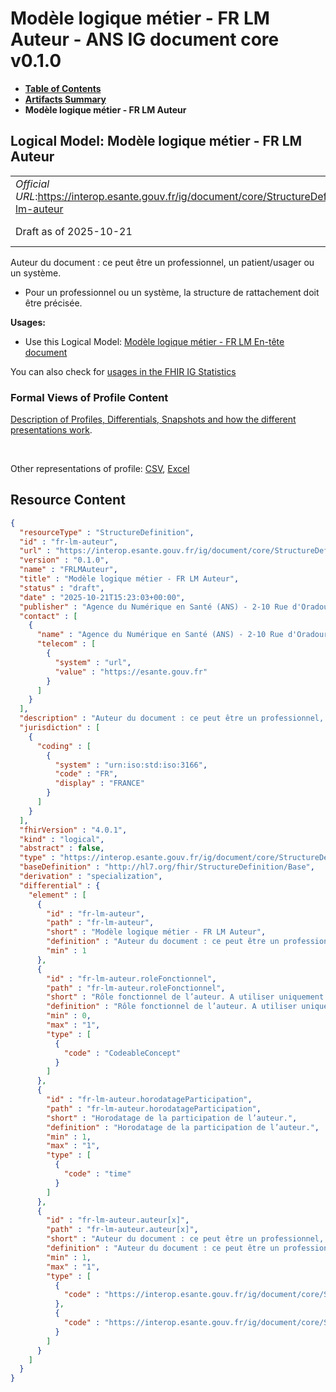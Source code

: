 # Modèle logique métier - FR LM Auteur - ANS IG document core v0.1.0

* [**Table of Contents**](toc.md)
* [**Artifacts Summary**](artifacts.md)
* **Modèle logique métier - FR LM Auteur**

## Logical Model: Modèle logique métier - FR LM Auteur 

| | |
| :--- | :--- |
| *Official URL*:https://interop.esante.gouv.fr/ig/document/core/StructureDefinition/fr-lm-auteur | *Version*:0.1.0 |
| Draft as of 2025-10-21 | *Computable Name*:FRLMAuteur |

 
Auteur du document : ce peut être un professionnel, un patient/usager ou un système. 
* Pour un professionnel ou un système, la structure de rattachement doit être précisée.
 

**Usages:**

* Use this Logical Model: [Modèle logique métier - FR LM En-tête document](StructureDefinition-fr-lm-entete-document.md)

You can also check for [usages in the FHIR IG Statistics](https://packages2.fhir.org/xig/ans.document.fr.core|current/StructureDefinition/fr-lm-auteur)

### Formal Views of Profile Content

 [Description of Profiles, Differentials, Snapshots and how the different presentations work](http://build.fhir.org/ig/FHIR/ig-guidance/readingIgs.html#structure-definitions). 

 

Other representations of profile: [CSV](StructureDefinition-fr-lm-auteur.csv), [Excel](StructureDefinition-fr-lm-auteur.xlsx) 



## Resource Content

```json
{
  "resourceType" : "StructureDefinition",
  "id" : "fr-lm-auteur",
  "url" : "https://interop.esante.gouv.fr/ig/document/core/StructureDefinition/fr-lm-auteur",
  "version" : "0.1.0",
  "name" : "FRLMAuteur",
  "title" : "Modèle logique métier - FR LM Auteur",
  "status" : "draft",
  "date" : "2025-10-21T15:23:03+00:00",
  "publisher" : "Agence du Numérique en Santé (ANS) - 2-10 Rue d'Oradour-sur-Glane, 75015 Paris",
  "contact" : [
    {
      "name" : "Agence du Numérique en Santé (ANS) - 2-10 Rue d'Oradour-sur-Glane, 75015 Paris",
      "telecom" : [
        {
          "system" : "url",
          "value" : "https://esante.gouv.fr"
        }
      ]
    }
  ],
  "description" : "Auteur du document : ce peut être un professionnel, un patient/usager ou un système. \n- Pour un professionnel ou un système, la structure de rattachement doit être précisée.",
  "jurisdiction" : [
    {
      "coding" : [
        {
          "system" : "urn:iso:std:iso:3166",
          "code" : "FR",
          "display" : "FRANCE"
        }
      ]
    }
  ],
  "fhirVersion" : "4.0.1",
  "kind" : "logical",
  "abstract" : false,
  "type" : "https://interop.esante.gouv.fr/ig/document/core/StructureDefinition/fr-lm-auteur",
  "baseDefinition" : "http://hl7.org/fhir/StructureDefinition/Base",
  "derivation" : "specialization",
  "differential" : {
    "element" : [
      {
        "id" : "fr-lm-auteur",
        "path" : "fr-lm-auteur",
        "short" : "Modèle logique métier - FR LM Auteur",
        "definition" : "Auteur du document : ce peut être un professionnel, un patient/usager ou un système. \n- Pour un professionnel ou un système, la structure de rattachement doit être précisée.",
        "min" : 1
      },
      {
        "id" : "fr-lm-auteur.roleFonctionnel",
        "path" : "fr-lm-auteur.roleFonctionnel",
        "short" : "Rôle fonctionnel de l’auteur. A utiliser uniquement si l'auteur est un professionnel.",
        "definition" : "Rôle fonctionnel de l’auteur. A utiliser uniquement si l'auteur est un professionnel.",
        "min" : 0,
        "max" : "1",
        "type" : [
          {
            "code" : "CodeableConcept"
          }
        ]
      },
      {
        "id" : "fr-lm-auteur.horodatageParticipation",
        "path" : "fr-lm-auteur.horodatageParticipation",
        "short" : "Horodatage de la participation de l’auteur.",
        "definition" : "Horodatage de la participation de l’auteur.",
        "min" : 1,
        "max" : "1",
        "type" : [
          {
            "code" : "time"
          }
        ]
      },
      {
        "id" : "fr-lm-auteur.auteur[x]",
        "path" : "fr-lm-auteur.auteur[x]",
        "short" : "Auteur du document : ce peut être un professionnel, un patient/usager ou un système. Pour un professionnel ou un système, la structure de rattachement doit être précisée.",
        "definition" : "Auteur du document : ce peut être un professionnel, un patient/usager ou un système. Pour un professionnel ou un système, la structure de rattachement doit être précisée.",
        "min" : 1,
        "max" : "1",
        "type" : [
          {
            "code" : "https://interop.esante.gouv.fr/ig/document/core/StructureDefinition/fr-lm-personne-structure-auteur"
          },
          {
            "code" : "https://interop.esante.gouv.fr/ig/document/core/StructureDefinition/fr-lm-systeme-structure-auteur"
          }
        ]
      }
    ]
  }
}

```
